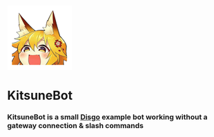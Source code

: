 ![KitsuneBoit](.github/KitsuneBot.png)

# KitsuneBot

### KitsuneBot is a small [Disgo](https://github.com/DisgoOrg/disgo) example bot working without a gateway connection & slash commands

